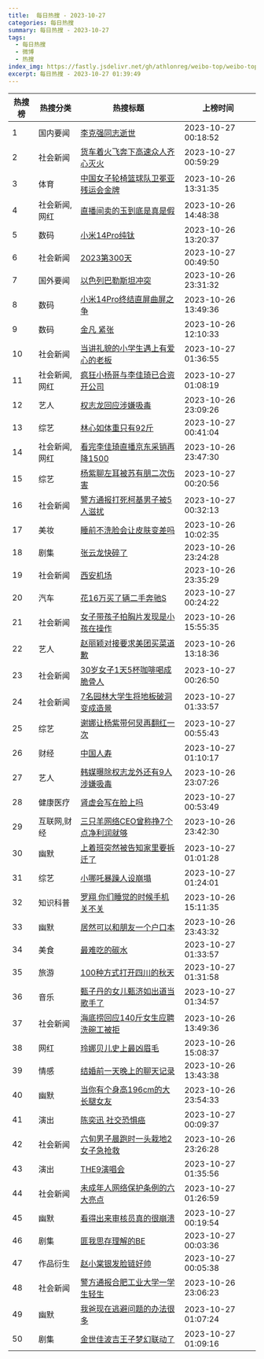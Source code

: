 ```yaml
---
title:  每日热搜 - 2023-10-27
categories: 每日热搜
summary: 每日热搜 - 2023-10-27
tags:
  - 每日热搜
  - 微博
  - 热搜
index_img: https://fastly.jsdelivr.net/gh/athlonreg/weibo-top/weibo-top.jpeg
excerpt: 每日热搜 - 2023-10-27 01:39:49
---
```


| 热搜榜 | 热搜分类 | 热搜标题 | 上榜时间 |
| --- | --- | --- | --- |
| 1 | 国内要闻 | [李克强同志逝世](https://s.weibo.com/weibo%3Fq%3D%2523%E6%9D%8E%E5%85%8B%E5%BC%BA%E5%90%8C%E5%BF%97%E9%80%9D%E4%B8%96%2523) | 2023-10-27 00:18:52 | 
| 2 | 社会新闻 | [货车着火飞奔下高速众人齐心灭火](https://s.weibo.com/weibo%3Fq%3D%2523%E8%B4%A7%E8%BD%A6%E7%9D%80%E7%81%AB%E9%A3%9E%E5%A5%94%E4%B8%8B%E9%AB%98%E9%80%9F%E4%BC%97%E4%BA%BA%E9%BD%90%E5%BF%83%E7%81%AD%E7%81%AB%2523) | 2023-10-27 00:59:29 | 
| 3 | 体育 | [中国女子轮椅篮球队卫冕亚残运会金牌](https://s.weibo.com/weibo%3Fq%3D%2523%E4%B8%AD%E5%9B%BD%E5%A5%B3%E5%AD%90%E8%BD%AE%E6%A4%85%E7%AF%AE%E7%90%83%E9%98%9F%E5%8D%AB%E5%86%95%E4%BA%9A%E6%AE%8B%E8%BF%90%E4%BC%9A%E9%87%91%E7%89%8C%2523) | 2023-10-26 13:31:35 | 
| 4 | 社会新闻,网红 | [直播间卖的玉到底是真是假](https://s.weibo.com/weibo%3Fq%3D%2523%E7%9B%B4%E6%92%AD%E9%97%B4%E5%8D%96%E7%9A%84%E7%8E%89%E5%88%B0%E5%BA%95%E6%98%AF%E7%9C%9F%E6%98%AF%E5%81%87%2523) | 2023-10-26 14:48:38 | 
| 5 | 数码 | [小米14Pro纯钛](https://s.weibo.com/weibo%3Fq%3D%2523%E5%B0%8F%E7%B1%B314Pro%E7%BA%AF%E9%92%9B%2523) | 2023-10-26 13:20:37 | 
| 6 | 社会新闻 | [2023第300天](https://s.weibo.com/weibo%3Fq%3D%25232023%E7%AC%AC300%E5%A4%A9%2523) | 2023-10-27 00:49:50 | 
| 7 | 国外要闻 | [以色列巴勒斯坦冲突](https://s.weibo.com/weibo%3Fq%3D%2523%E4%BB%A5%E8%89%B2%E5%88%97%E5%B7%B4%E5%8B%92%E6%96%AF%E5%9D%A6%E5%86%B2%E7%AA%81%2523) | 2023-10-26 23:31:32 | 
| 8 | 数码 | [小米14Pro终结直屏曲屏之争](https://s.weibo.com/weibo%3Fq%3D%2523%E5%B0%8F%E7%B1%B314Pro%E7%BB%88%E7%BB%93%E7%9B%B4%E5%B1%8F%E6%9B%B2%E5%B1%8F%E4%B9%8B%E4%BA%89%2523) | 2023-10-26 13:49:36 | 
| 9 | 数码 | [金凡 紧张](https://s.weibo.com/weibo%3Fq%3D%2523%E9%87%91%E5%87%A1%20%E7%B4%A7%E5%BC%A0%2523) | 2023-10-26 12:10:33 | 
| 10 | 社会新闻 | [当讲礼貌的小学生遇上有爱心的老板](https://s.weibo.com/weibo%3Fq%3D%2523%E5%BD%93%E8%AE%B2%E7%A4%BC%E8%B2%8C%E7%9A%84%E5%B0%8F%E5%AD%A6%E7%94%9F%E9%81%87%E4%B8%8A%E6%9C%89%E7%88%B1%E5%BF%83%E7%9A%84%E8%80%81%E6%9D%BF%2523) | 2023-10-27 01:36:55 | 
| 11 | 社会新闻,网红 | [疯狂小杨哥与李佳琦已合资开公司](https://s.weibo.com/weibo%3Fq%3D%2523%E7%96%AF%E7%8B%82%E5%B0%8F%E6%9D%A8%E5%93%A5%E4%B8%8E%E6%9D%8E%E4%BD%B3%E7%90%A6%E5%B7%B2%E5%90%88%E8%B5%84%E5%BC%80%E5%85%AC%E5%8F%B8%2523) | 2023-10-27 01:08:19 | 
| 12 | 艺人 | [权志龙回应涉嫌吸毒](https://s.weibo.com/weibo%3Fq%3D%2523%E6%9D%83%E5%BF%97%E9%BE%99%E5%9B%9E%E5%BA%94%E6%B6%89%E5%AB%8C%E5%90%B8%E6%AF%92%2523) | 2023-10-26 23:09:26 | 
| 13 | 综艺 | [林心如体重只有92斤](https://s.weibo.com/weibo%3Fq%3D%2523%E6%9E%97%E5%BF%83%E5%A6%82%E4%BD%93%E9%87%8D%E5%8F%AA%E6%9C%8992%E6%96%A4%2523) | 2023-10-27 00:41:04 | 
| 14 | 社会新闻,网红 | [看完李佳琦直播京东采销再降1500](https://s.weibo.com/weibo%3Fq%3D%2523%E7%9C%8B%E5%AE%8C%E6%9D%8E%E4%BD%B3%E7%90%A6%E7%9B%B4%E6%92%AD%E4%BA%AC%E4%B8%9C%E9%87%87%E9%94%80%E5%86%8D%E9%99%8D1500%2523) | 2023-10-26 23:47:30 | 
| 15 | 综艺 | [杨紫聊左耳被苏有朋二次伤害](https://s.weibo.com/weibo%3Fq%3D%2523%E6%9D%A8%E7%B4%AB%E8%81%8A%E5%B7%A6%E8%80%B3%E8%A2%AB%E8%8B%8F%E6%9C%89%E6%9C%8B%E4%BA%8C%E6%AC%A1%E4%BC%A4%E5%AE%B3%2523) | 2023-10-27 00:20:56 | 
| 16 | 社会新闻 | [警方通报打死柯基男子被5人滋扰](https://s.weibo.com/weibo%3Fq%3D%2523%E8%AD%A6%E6%96%B9%E9%80%9A%E6%8A%A5%E6%89%93%E6%AD%BB%E6%9F%AF%E5%9F%BA%E7%94%B7%E5%AD%90%E8%A2%AB5%E4%BA%BA%E6%BB%8B%E6%89%B0%2523) | 2023-10-27 00:32:13 | 
| 17 | 美妆 | [睡前不洗脸会让皮肤变差吗](https://s.weibo.com/weibo%3Fq%3D%2523%E7%9D%A1%E5%89%8D%E4%B8%8D%E6%B4%97%E8%84%B8%E4%BC%9A%E8%AE%A9%E7%9A%AE%E8%82%A4%E5%8F%98%E5%B7%AE%E5%90%97%2523) | 2023-10-26 10:02:35 | 
| 18 | 剧集 | [张云龙快碎了](https://s.weibo.com/weibo%3Fq%3D%2523%E5%BC%A0%E4%BA%91%E9%BE%99%E5%BF%AB%E7%A2%8E%E4%BA%86%2523) | 2023-10-26 23:24:28 | 
| 19 | 社会新闻 | [西安机场](https://s.weibo.com/weibo%3Fq%3D%2523%E8%A5%BF%E5%AE%89%E6%9C%BA%E5%9C%BA%2523) | 2023-10-26 23:35:29 | 
| 20 | 汽车 | [花16万买了辆二手奔驰S](https://s.weibo.com/weibo%3Fq%3D%2523%E8%8A%B116%E4%B8%87%E4%B9%B0%E4%BA%86%E8%BE%86%E4%BA%8C%E6%89%8B%E5%A5%94%E9%A9%B0S%2523) | 2023-10-27 00:24:22 | 
| 21 | 社会新闻 | [女子带孩子拍胸片发现是小孩在操作](https://s.weibo.com/weibo%3Fq%3D%2523%E5%A5%B3%E5%AD%90%E5%B8%A6%E5%AD%A9%E5%AD%90%E6%8B%8D%E8%83%B8%E7%89%87%E5%8F%91%E7%8E%B0%E6%98%AF%E5%B0%8F%E5%AD%A9%E5%9C%A8%E6%93%8D%E4%BD%9C%2523) | 2023-10-26 15:55:35 | 
| 22 | 艺人 | [赵丽颖对接要求美团买菜道歉](https://s.weibo.com/weibo%3Fq%3D%2523%E8%B5%B5%E4%B8%BD%E9%A2%96%E5%AF%B9%E6%8E%A5%E8%A6%81%E6%B1%82%E7%BE%8E%E5%9B%A2%E4%B9%B0%E8%8F%9C%E9%81%93%E6%AD%89%2523) | 2023-10-26 13:18:36 | 
| 23 | 社会新闻 | [30岁女子1天5杯咖啡喝成脆骨人](https://s.weibo.com/weibo%3Fq%3D%252330%E5%B2%81%E5%A5%B3%E5%AD%901%E5%A4%A95%E6%9D%AF%E5%92%96%E5%95%A1%E5%96%9D%E6%88%90%E8%84%86%E9%AA%A8%E4%BA%BA%2523) | 2023-10-27 00:26:50 | 
| 24 | 社会新闻 | [7名园林大学生将地板破洞变成造景](https://s.weibo.com/weibo%3Fq%3D%25237%E5%90%8D%E5%9B%AD%E6%9E%97%E5%A4%A7%E5%AD%A6%E7%94%9F%E5%B0%86%E5%9C%B0%E6%9D%BF%E7%A0%B4%E6%B4%9E%E5%8F%98%E6%88%90%E9%80%A0%E6%99%AF%2523) | 2023-10-27 01:33:57 | 
| 25 | 综艺 | [谢娜让杨紫带何炅再翻红一次](https://s.weibo.com/weibo%3Fq%3D%2523%E8%B0%A2%E5%A8%9C%E8%AE%A9%E6%9D%A8%E7%B4%AB%E5%B8%A6%E4%BD%95%E7%82%85%E5%86%8D%E7%BF%BB%E7%BA%A2%E4%B8%80%E6%AC%A1%2523) | 2023-10-27 00:55:43 | 
| 26 | 财经 | [中国人寿](https://s.weibo.com/weibo%3Fq%3D%2523%E4%B8%AD%E5%9B%BD%E4%BA%BA%E5%AF%BF%2523) | 2023-10-27 01:10:17 | 
| 27 | 艺人 | [韩媒曝除权志龙外还有9人涉嫌吸毒](https://s.weibo.com/weibo%3Fq%3D%2523%E9%9F%A9%E5%AA%92%E6%9B%9D%E9%99%A4%E6%9D%83%E5%BF%97%E9%BE%99%E5%A4%96%E8%BF%98%E6%9C%899%E4%BA%BA%E6%B6%89%E5%AB%8C%E5%90%B8%E6%AF%92%2523) | 2023-10-26 23:07:26 | 
| 28 | 健康医疗 | [肾虚会写在脸上吗](https://s.weibo.com/weibo%3Fq%3D%2523%E8%82%BE%E8%99%9A%E4%BC%9A%E5%86%99%E5%9C%A8%E8%84%B8%E4%B8%8A%E5%90%97%2523) | 2023-10-27 00:53:49 | 
| 29 | 互联网,财经 | [三只羊网络CEO曾称挣7个点净利润就够](https://s.weibo.com/weibo%3Fq%3D%2523%E4%B8%89%E5%8F%AA%E7%BE%8A%E7%BD%91%E7%BB%9CCEO%E6%9B%BE%E7%A7%B0%E6%8C%A37%E4%B8%AA%E7%82%B9%E5%87%80%E5%88%A9%E6%B6%A6%E5%B0%B1%E5%A4%9F%2523) | 2023-10-26 23:42:30 | 
| 30 | 幽默 | [上着班突然被告知家里要拆迁了](https://s.weibo.com/weibo%3Fq%3D%2523%E4%B8%8A%E7%9D%80%E7%8F%AD%E7%AA%81%E7%84%B6%E8%A2%AB%E5%91%8A%E7%9F%A5%E5%AE%B6%E9%87%8C%E8%A6%81%E6%8B%86%E8%BF%81%E4%BA%86%2523) | 2023-10-27 01:01:28 | 
| 31 | 综艺 | [小哪吒暴躁人设崩塌](https://s.weibo.com/weibo%3Fq%3D%2523%E5%B0%8F%E5%93%AA%E5%90%92%E6%9A%B4%E8%BA%81%E4%BA%BA%E8%AE%BE%E5%B4%A9%E5%A1%8C%2523) | 2023-10-27 01:24:01 | 
| 32 | 知识科普 | [罗翔 你们睡觉的时候手机关不关](https://s.weibo.com/weibo%3Fq%3D%2523%E7%BD%97%E7%BF%94%20%E4%BD%A0%E4%BB%AC%E7%9D%A1%E8%A7%89%E7%9A%84%E6%97%B6%E5%80%99%E6%89%8B%E6%9C%BA%E5%85%B3%E4%B8%8D%E5%85%B3%2523) | 2023-10-26 15:11:35 | 
| 33 | 幽默 | [居然可以和朋友一个户口本](https://s.weibo.com/weibo%3Fq%3D%2523%E5%B1%85%E7%84%B6%E5%8F%AF%E4%BB%A5%E5%92%8C%E6%9C%8B%E5%8F%8B%E4%B8%80%E4%B8%AA%E6%88%B7%E5%8F%A3%E6%9C%AC%2523) | 2023-10-26 23:43:32 | 
| 34 | 美食 | [最难吃的碳水](https://s.weibo.com/weibo%3Fq%3D%2523%E6%9C%80%E9%9A%BE%E5%90%83%E7%9A%84%E7%A2%B3%E6%B0%B4%2523) | 2023-10-27 01:33:57 | 
| 35 | 旅游 | [100种方式打开四川的秋天](https://s.weibo.com/weibo%3Fq%3D%2523100%E7%A7%8D%E6%96%B9%E5%BC%8F%E6%89%93%E5%BC%80%E5%9B%9B%E5%B7%9D%E7%9A%84%E7%A7%8B%E5%A4%A9%2523) | 2023-10-27 01:31:58 | 
| 36 | 音乐 | [甄子丹的女儿甄济如出道当歌手了](https://s.weibo.com/weibo%3Fq%3D%2523%E7%94%84%E5%AD%90%E4%B8%B9%E7%9A%84%E5%A5%B3%E5%84%BF%E7%94%84%E6%B5%8E%E5%A6%82%E5%87%BA%E9%81%93%E5%BD%93%E6%AD%8C%E6%89%8B%E4%BA%86%2523) | 2023-10-27 01:34:57 | 
| 37 | 社会新闻 | [海底捞回应140斤女生应聘洗碗工被拒](https://s.weibo.com/weibo%3Fq%3D%2523%E6%B5%B7%E5%BA%95%E6%8D%9E%E5%9B%9E%E5%BA%94140%E6%96%A4%E5%A5%B3%E7%94%9F%E5%BA%94%E8%81%98%E6%B4%97%E7%A2%97%E5%B7%A5%E8%A2%AB%E6%8B%92%2523) | 2023-10-26 13:49:36 | 
| 38 | 网红 | [玲娜贝儿史上最凶眉毛](https://s.weibo.com/weibo%3Fq%3D%2523%E7%8E%B2%E5%A8%9C%E8%B4%9D%E5%84%BF%E5%8F%B2%E4%B8%8A%E6%9C%80%E5%87%B6%E7%9C%89%E6%AF%9B%2523) | 2023-10-26 15:08:37 | 
| 39 | 情感 | [结婚前一天晚上的聊天记录](https://s.weibo.com/weibo%3Fq%3D%2523%E7%BB%93%E5%A9%9A%E5%89%8D%E4%B8%80%E5%A4%A9%E6%99%9A%E4%B8%8A%E7%9A%84%E8%81%8A%E5%A4%A9%E8%AE%B0%E5%BD%95%2523) | 2023-10-26 13:43:38 | 
| 40 | 幽默 | [当你有个身高196cm的大长腿女友](https://s.weibo.com/weibo%3Fq%3D%2523%E5%BD%93%E4%BD%A0%E6%9C%89%E4%B8%AA%E8%BA%AB%E9%AB%98196cm%E7%9A%84%E5%A4%A7%E9%95%BF%E8%85%BF%E5%A5%B3%E5%8F%8B%2523) | 2023-10-26 23:54:33 | 
| 41 | 演出 | [陈奕迅 社交恐惧癌](https://s.weibo.com/weibo%3Fq%3D%2523%E9%99%88%E5%A5%95%E8%BF%85%20%E7%A4%BE%E4%BA%A4%E6%81%90%E6%83%A7%E7%99%8C%2523) | 2023-10-27 00:09:37 | 
| 42 | 社会新闻 | [六旬男子晨跑时一头栽地2女子急抢救](https://s.weibo.com/weibo%3Fq%3D%2523%E5%85%AD%E6%97%AC%E7%94%B7%E5%AD%90%E6%99%A8%E8%B7%91%E6%97%B6%E4%B8%80%E5%A4%B4%E6%A0%BD%E5%9C%B02%E5%A5%B3%E5%AD%90%E6%80%A5%E6%8A%A2%E6%95%91%2523) | 2023-10-26 23:26:28 | 
| 43 | 演出 | [THE9演唱会](https://s.weibo.com/weibo%3Fq%3D%2523THE9%E6%BC%94%E5%94%B1%E4%BC%9A%2523) | 2023-10-27 01:35:56 | 
| 44 | 社会新闻 | [未成年人网络保护条例的六大亮点](https://s.weibo.com/weibo%3Fq%3D%2523%E6%9C%AA%E6%88%90%E5%B9%B4%E4%BA%BA%E7%BD%91%E7%BB%9C%E4%BF%9D%E6%8A%A4%E6%9D%A1%E4%BE%8B%E7%9A%84%E5%85%AD%E5%A4%A7%E4%BA%AE%E7%82%B9%2523) | 2023-10-27 01:26:59 | 
| 45 | 幽默 | [看得出来审核员真的很崩溃](https://s.weibo.com/weibo%3Fq%3D%2523%E7%9C%8B%E5%BE%97%E5%87%BA%E6%9D%A5%E5%AE%A1%E6%A0%B8%E5%91%98%E7%9C%9F%E7%9A%84%E5%BE%88%E5%B4%A9%E6%BA%83%2523) | 2023-10-27 00:19:54 | 
| 46 | 剧集 | [匪我思存理解的BE](https://s.weibo.com/weibo%3Fq%3D%2523%E5%8C%AA%E6%88%91%E6%80%9D%E5%AD%98%E7%90%86%E8%A7%A3%E7%9A%84BE%2523) | 2023-10-27 00:03:36 | 
| 47 | 作品衍生 | [赵小棠银发脸链好帅](https://s.weibo.com/weibo%3Fq%3D%2523%E8%B5%B5%E5%B0%8F%E6%A3%A0%E9%93%B6%E5%8F%91%E8%84%B8%E9%93%BE%E5%A5%BD%E5%B8%85%2523) | 2023-10-27 00:05:38 | 
| 48 | 社会新闻 | [警方通报合肥工业大学一学生轻生](https://s.weibo.com/weibo%3Fq%3D%2523%E8%AD%A6%E6%96%B9%E9%80%9A%E6%8A%A5%E5%90%88%E8%82%A5%E5%B7%A5%E4%B8%9A%E5%A4%A7%E5%AD%A6%E4%B8%80%E5%AD%A6%E7%94%9F%E8%BD%BB%E7%94%9F%2523) | 2023-10-26 23:06:23 | 
| 49 | 幽默 | [我爸现在逃避问题的办法很多](https://s.weibo.com/weibo%3Fq%3D%2523%E6%88%91%E7%88%B8%E7%8E%B0%E5%9C%A8%E9%80%83%E9%81%BF%E9%97%AE%E9%A2%98%E7%9A%84%E5%8A%9E%E6%B3%95%E5%BE%88%E5%A4%9A%2523) | 2023-10-27 01:07:24 | 
| 50 | 剧集 | [金世佳波吉王子梦幻联动了](https://s.weibo.com/weibo%3Fq%3D%2523%E9%87%91%E4%B8%96%E4%BD%B3%E6%B3%A2%E5%90%89%E7%8E%8B%E5%AD%90%E6%A2%A6%E5%B9%BB%E8%81%94%E5%8A%A8%E4%BA%86%2523) | 2023-10-27 01:09:16 | 
